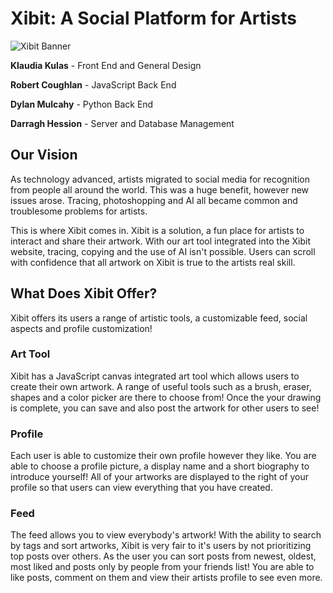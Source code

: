 <h1>Xibit: A Social Platform for Artists</h1>

![Xibit Banner](Xibit/static/images/xibit_banner.png)

<b>Klaudia Kulas</b> - Front End and General Design

<b>Robert Coughlan</b> - JavaScript Back End

<b>Dylan Mulcahy</b> - Python Back End

<b>Darragh Hession</b> - Server and Database Management

<h2>Our Vision</h2>

As technology advanced, artists migrated to social media for recognition from people all around the world. This was a huge benefit, however new issues arose. Tracing, photoshopping and AI all became common and troublesome problems for artists.

This is where Xibit comes in. Xibit is a solution, a fun place for artists to interact and share their artwork. With our art tool integrated into the Xibit website, tracing, copying and the use of AI isn't possible. Users can scroll with confidence that all artwork on Xibit is true to the artists real skill.

<h2>What Does Xibit Offer?</h2>

Xibit offers its users a range of artistic tools, a customizable feed, social aspects and profile customization!

<h3>Art Tool</h3>

Xibit has a JavaScript canvas integrated art tool which allows users to create their own artwork. A range of useful tools such as a brush, eraser, shapes and a color picker are there to choose from! Once the your drawing is complete, you can save and also post the artwork for other users to see!

<h3>Profile</h3>

Each user is able to customize their own profile however they like. You are able to choose a profile picture, a display name and a short biography to introduce yourself! All of your artworks are displayed to the right of your profile so that users can view everything that you have created.

<h3>Feed</h3>

The feed allows you to view everybody's artwork! With the ability to search by tags and sort artworks, Xibit is very fair to it's users by not prioritizing top posts over others. As the user you can sort posts from newest, oldest, most liked and posts only by people from your friends list! You are able to like posts, comment on them and view their artists profile to see even more.
